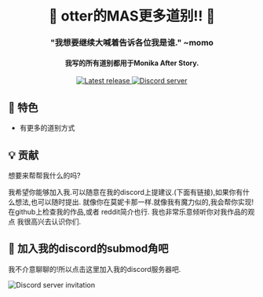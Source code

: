 <h1 align="center">🌻 otter的MAS更多道别!! 🌻</h1>
<h3 align="center">"我想要继续大喊着告诉各位我是谁." ~momo</h3>
<h4 align="center">我写的所有道别都用于Monika After Story.</h4>
<p align="center">
  <a href="https://github.com/my-otter-self/otters-mas-submods/releases/latest">
    <img alt="Latest release" src="https://img.shields.io/github/v/release/my-otter-self/otter_MAS_farewells">
  </a>
  <a href="https://mon.icu/discord">
    <img alt="Discord server" src="https://discordapp.com/api/guilds/970747033071804426/widget.png?style=shield">
  </a>
</p>

## 🌟 特色
  
* 有更多的道别方式

## 💡 贡献

想要来帮帮我什么的吗?

我希望你能够加入我.可以随意在我的discord上提建议.(下面有链接),如果你有什么想法,也可以随时提出. 就像你在莫妮卡那一样.就像我有魔力似的,我会帮你实现! 在github上检查我的作品,或者 reddit简介也行. 我也非常乐意倾听你对我作品的观点 我很高兴去认识你们.

## 💬 加入我的discord的submod角吧

我不介意聊聊的!所以点击这里加入我的discord服务器吧.

![Discord server invitation](https://discordapp.com/api/guilds/970747033071804426/widget.png?style=banner3)
